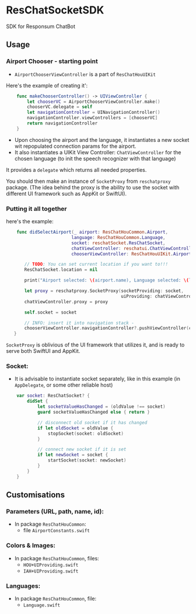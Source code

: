 # ResChatSocketSDK

SDK for Responsum ChatBot

## Usage

### Airport Chooser - starting point

- `AirportChooserViewController` is a part of `ResChatHouUIKit`

Here's the example of creating it':

```swift
    func makeChooserController() -> UIViewController {
        let chooserVC = AirportChooserViewController.make()
        chooserVC.delegate = self
        let navigationController = UINavigationController()
        navigationController.viewControllers = [chooserVC]
        return navigationController
    }
```

- Upon choosing the airport and the language, it instantiates a new socket wit repopulated connection params for the airport.
- It also instantiates a UIKit View Controller: `ChatViewController` for the chosen language (to init the speech recognizer with that language)

It provides a `delegate` which returns all needed properties.

You should then make an instance of `SocketProxy` from `reschatproxy` package.
(The idea behind the proxy is the ability to use the socket with different UI framework such as AppKit or SwiftUI).

### Putting it all together

here's the example:

```swift
    func didSelectAirport(_ airport: ResChatHouCommon.Airport,
                         language: ResChatHouCommon.Language,
                         socket: reschatSocket.ResChatSocket,
                         chatViewController: reschatui.ChatViewController,
                         chooserViewController: ResChatHouUIKit.AirportChooserViewController) {

       // TODO: You can set current location if you want to!!!
       ResChatSocket.location = nil

       print("Airport selected: \(airport.name), Language selected: \(language.rawValue)")

       let proxy = reschatproxy.SocketProxy(socketProviding: socket,
                                            uiProviding: chatViewController)
       chatViewController.proxy = proxy

       self.socket = socket

       // INFO: insert it into navigation stack -
       chooserViewController.navigationController?.pushViewController(chatViewController, animated: true)
   }
```

`SocketProxy` is oblivious of the UI framework that utilizes it, and is ready to serve both SwiftUI and AppKit.

### Socket:

- It is advisable to instantiate socket separately, like in this example (in `AppDelegate`, or some other reliable host)

```swift
    var socket: ResChatSocket? {
        didSet {
            let socketValueHasChanged = (oldValue !== socket)
            guard socketValueHasChanged else { return }

            // disconnect old socket if it has changed
            if let oldSocket = oldValue {
                stopSocket(socket: oldSocket)
            }

            // connect new socket if it is set
            if let newSocket = socket {
                startSocket(socket: newSocket)
            }
        }
    }
```

## Customisations

### Parameters (URL, path, name, id):

- In package `ResChatHouCommon`:
  - file `AirportConstants.swift`

### Colors & Images:

- In package `ResChatHouCommon`, files:
  - `HOU+UIProviding.swift`
  - `IAH+UIProviding.swift`

### Languages:

- In package `ResChatHouCommon`, file:
  - `Language.swift`
